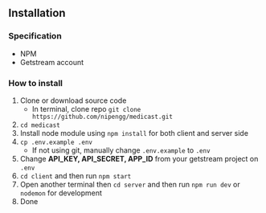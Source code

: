 ## Installation

### Specification
- NPM
- Getstream account

### How to install

1. Clone or download source code
    - In terminal, clone repo `git clone https://github.com/nipengg/medicast.git`
2. `cd medicast`
3. Install node module using `npm install` for both client and server side
4. `cp .env.example .env`
    - If not using git, manually change `.env.example` to `.env`
5. Change **API_KEY, API_SECRET, APP_ID** from your getstream project on `.env`
6. `cd client` and then run `npm start`
7. Open another terminal then `cd server` and then run `npm run dev` or `nodemon` for development
8. Done